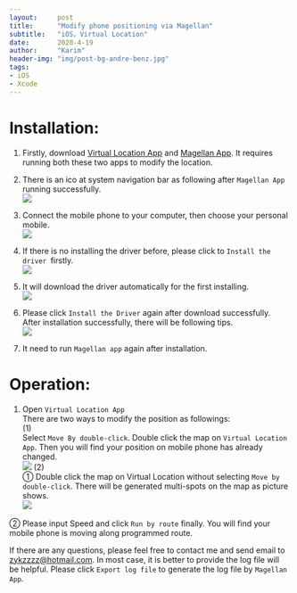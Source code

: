 ```yaml
---
layout:     post
title:      "Modify phone positioning via Magellan"
subtitle:   "iOS，Virtual Location"
date:       2020-4-19
author:     "Karim"
header-img: "img/post-bg-andre-benz.jpg"
tags:
- iOS
- Xcode
---
```



# Installation:

1.	Firstly, download [Virtual Location App](https://apps.apple.com/cn/app/%E8%99%9A%E6%8B%9F%E5%AE%9A%E4%BD%8D/id1459663647?mt=12) and [Magellan App](https://www.foolishtalk.org/magellan/magellan.dmg). It requires running both these two apps to modify the location.

2.	There is an ico at system navigation bar as following after `Magellan App` running successfully.  
![](http://images.foolishtalk.org/bc9e8955850855ca07147e65957f8087.png) 
3.	Connect the mobile phone to your computer, then choose your personal mobile.  
![](http://images.foolishtalk.org/d944f3a7aa0e20280cb65dff013839e6.png)

4.	If there is no installing the driver before, please click to `Install the driver `firstly.  
![](http://images.foolishtalk.org/0d0da9bb126e3bd24ebfb83bd16ef3c0.png)

5.	It will download the driver automatically for the first installing.  
![](http://images.foolishtalk.org/0fcda7c41ae4197d268c1a01bb2392a8.png)

6.	Please click `Install the Driver` again after download successfully. After installation successfully, there will be following tips.  
![](http://images.foolishtalk.org/15393a5bdbede13840e344e94f5d4946.png)

7.	It need to run `Magellan app` again after installation.

# Operation:
1.	Open `Virtual Location App`  
There are two ways to modify the position as followings:  
(1)   
Select `Move By double-click`. Double click the map on `Virtual Location App`. Then you will find your position on mobile phone has already changed.  
![](http://images.foolishtalk.org/162dbbf387c59ed6947ae015fa298fba.png)
(2)   
① Double click the map on Virtual Location without selecting `Move by double-click`. There will be generated multi-spots on the map as picture shows.  
![](http://images.foolishtalk.org/9c7ff0c8547f7eeea693ae78f877d000.png)

② Please input Speed and click `Run by route` finally. You will find your mobile phone is moving along programmed route.


If there are any questions, please feel free to contact me and send email to zykzzzz@hotmail.com. 
In most case, it is better to provide the log file will be helpful. Please click `Export log file` to generate the log file by `Magellan App`.
